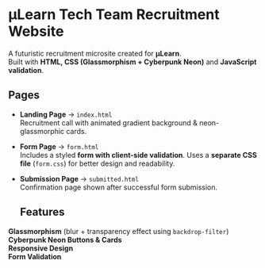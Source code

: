 # μLearn Tech Team Recruitment Website

A futuristic recruitment microsite created for **μLearn**.  
Built with **HTML, CSS (Glassmorphism + Cyberpunk Neon)** and **JavaScript validation**.  

## Pages  

-  **Landing Page** → `index.html`  
   Recruitment call with animated gradient background & neon-glassmorphic cards.  

-  **Form Page** → `form.html`  
   Includes a styled **form with client-side validation**. Uses a **separate CSS file** (`form.css`) for better design and readability.  

-  **Submission Page** → `submitted.html`  
   Confirmation page shown after successful form submission.

   ## Features  

 **Glassmorphism** (blur + transparency effect using `backdrop-filter`)  
 **Cyberpunk Neon Buttons & Cards**  
 **Responsive Design**  
 **Form Validation**   

 
